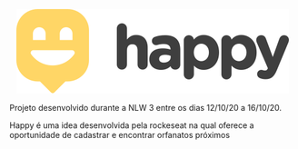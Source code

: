 <p align="center">
  <img src="https://raw.githubusercontent.com/alewebcode/nlw3/master/icon.svg" />
</p>
Projeto desenvolvido durante a NLW 3 entre os dias 12/10/20 a 16/10/20.
<p>
Happy é uma idea desenvolvida pela rockeseat na qual oferece a oportunidade de cadastrar e encontrar orfanatos próximos
</p>

